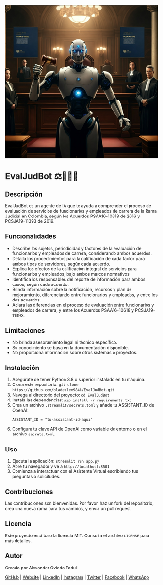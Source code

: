 ![Logo de EvalJudBot](https://github.com/bladealex9848/EvalJudBot/blob/main/assets/logo.jpg)

# EvalJudBot ⚖️👨‍⚖️🤖

## Descripción
EvalJudBot es un agente de IA que te ayuda a comprender el proceso de evaluación de servicios de funcionarios y empleados de carrera de la Rama Judicial en Colombia, según los Acuerdos PSAA16-10618 de 2016 y PCSJA19-11393 de 2019.

## Funcionalidades
* Describe los sujetos, periodicidad y factores de la evaluación de funcionarios y empleados de carrera, considerando ambos acuerdos.
* Detalla los procedimientos para la calificación de cada factor para ambos tipos de servidores, según cada acuerdo.
* Explica los efectos de la calificación integral de servicios para funcionarios y empleados, bajo ambos marcos normativos.
* Identifica los responsables del reporte de información para ambos casos, según cada acuerdo.
* Brinda información sobre la notificación, recursos y plan de mejoramiento, diferenciando entre funcionarios y empleados, y entre los dos acuerdos.
* Aclara las diferencias en el proceso de evaluación entre funcionarios y empleados de carrera, y entre los Acuerdos PSAA16-10618 y PCSJA19-11393.

## Limitaciones
* No brinda asesoramiento legal ni técnico específico.
* Su conocimiento se basa en la documentación disponible.
* No proporciona información sobre otros sistemas o proyectos.

## Instalación

1. Asegúrate de tener Python 3.8 o superior instalado en tu máquina.
2. Clona este repositorio: `git clone https://github.com/bladealex9848/EvalJudBot.git`
3. Navega al directorio del proyecto: `cd EvalJudBot`
4. Instala las dependencias: `pip install -r requirements.txt`
5. Crea un archivo `.streamlit/secrets.toml` y añade tu ASSISTANT_ID de OpenAI:
   ```
   ASSISTANT_ID = "tu-assistant-id-aqui"
   ```
6. Configura tu clave API de OpenAI como variable de entorno o en el archivo `secrets.toml`.

## Uso

1. Ejecuta la aplicación: `streamlit run app.py`
2. Abre tu navegador y ve a `http://localhost:8501`
3. Comienza a interactuar con el Asistente Virtual escribiendo tus preguntas o solicitudes.

## Contribuciones

Las contribuciones son bienvenidas. Por favor, haz un fork del repositorio, crea una nueva rama para tus cambios, y envía un pull request.

## Licencia

Este proyecto está bajo la licencia MIT. Consulta el archivo `LICENSE` para más detalles.

## Autor

Creado por Alexander Oviedo Fadul

[GitHub](https://github.com/bladealex9848) | [Website](https://alexanderoviedofadul.dev) | [LinkedIn](https://www.linkedin.com/in/alexander-oviedo-fadul/) | [Instagram](https://www.instagram.com/alexander.oviedo.fadul) | [Twitter](https://twitter.com/alexanderofadul) | [Facebook](https://www.facebook.com/alexanderof/) | [WhatsApp](https://api.whatsapp.com/send?phone=573015930519&text=Hola%20!Quiero%20conversar%20contigo!%20)